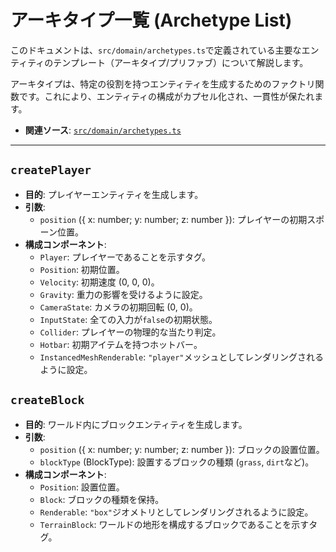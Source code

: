 # アーキタイプ一覧 (Archetype List)

このドキュメントは、`src/domain/archetypes.ts`で定義されている主要なエンティティのテンプレート（アーキタイプ/プリファブ）について解説します。

アーキタイプは、特定の役割を持つエンティティを生成するためのファクトリ関数です。これにより、エンティティの構成がカプセル化され、一貫性が保たれます。

-   **関連ソース**: [`src/domain/archetypes.ts`](../../src/domain/archetypes.ts)

---

## `createPlayer`

- **目的**: プレイヤーエンティティを生成します。
- **引数**:
    - `position` ({ x: number; y: number; z: number }): プレイヤーの初期スポーン位置。
- **構成コンポーネント**:
    - `Player`: プレイヤーであることを示すタグ。
    - `Position`: 初期位置。
    - `Velocity`: 初期速度 (0, 0, 0)。
    - `Gravity`: 重力の影響を受けるように設定。
    - `CameraState`: カメラの初期回転 (0, 0)。
    - `InputState`: 全ての入力が`false`の初期状態。
    - `Collider`: プレイヤーの物理的な当たり判定。
    - `Hotbar`: 初期アイテムを持つホットバー。
    - `InstancedMeshRenderable`: `"player"`メッシュとしてレンダリングされるように設定。

## `createBlock`

- **目的**: ワールド内にブロックエンティティを生成します。
- **引数**:
    - `position` ({ x: number; y: number; z: number }): ブロックの設置位置。
    - `blockType` (BlockType): 設置するブロックの種類 (`grass`, `dirt`など)。
- **構成コンポーネント**:
    - `Position`: 設置位置。
    - `Block`: ブロックの種類を保持。
    - `Renderable`: `"box"`ジオメトリとしてレンダリングされるように設定。
    - `TerrainBlock`: ワールドの地形を構成するブロックであることを示すタグ。
